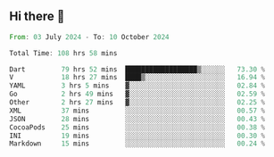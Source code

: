 ## Hi there 👋

<!--START_SECTION:waka-->

```rust
From: 03 July 2024 - To: 10 October 2024

Total Time: 108 hrs 58 mins

Dart         79 hrs 52 mins  ██████████████████▒░░░░░░   73.30 %
V            18 hrs 27 mins  ████▒░░░░░░░░░░░░░░░░░░░░   16.94 %
YAML         3 hrs 5 mins    ▓░░░░░░░░░░░░░░░░░░░░░░░░   02.84 %
Go           2 hrs 49 mins   ▓░░░░░░░░░░░░░░░░░░░░░░░░   02.59 %
Other        2 hrs 27 mins   ▓░░░░░░░░░░░░░░░░░░░░░░░░   02.25 %
XML          37 mins         ░░░░░░░░░░░░░░░░░░░░░░░░░   00.57 %
JSON         28 mins         ░░░░░░░░░░░░░░░░░░░░░░░░░   00.43 %
CocoaPods    25 mins         ░░░░░░░░░░░░░░░░░░░░░░░░░   00.38 %
INI          19 mins         ░░░░░░░░░░░░░░░░░░░░░░░░░   00.30 %
Markdown     15 mins         ░░░░░░░░░░░░░░░░░░░░░░░░░   00.24 %
```

<!--END_SECTION:waka-->

<!--
**mathiskakal/mathiskakal** is a ✨ _special_ ✨ repository because its `README.md` (this file) appears on your GitHub profile.

Here are some ideas to get you started:

- 🔭 I’m currently working on ...
- 🌱 I’m currently learning ...
- 👯 I’m looking to collaborate on ...
- 🤔 I’m looking for help with ...
- 💬 Ask me about ...
- 📫 How to reach me: ...
- 😄 Pronouns: ...
- ⚡ Fun fact: ...
-->
